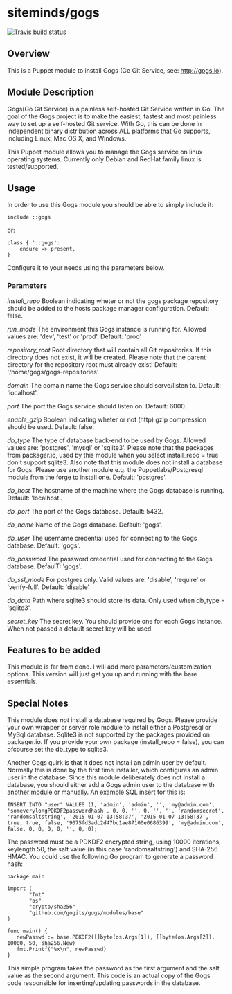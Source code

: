 siteminds/gogs
==============

[![Travis build status](https://api.travis-ci.org/Siteminds/puppet-gogs.svg)](https://travis-ci.org/Siteminds/puppet-gogs)

Overview
--------

This is a Puppet module to install Gogs (Go Git Service, see: <http://gogs.io>).

Module Description
-------------------

Gogs(Go Git Service) is a painless self-hosted Git Service written in Go. The goal of the Gogs
project is to make the easiest, fastest and most painless way to set up a self-hosted Git service.
With Go, this can be done in independent binary distribution across ALL platforms that Go supports,
including Linux, Mac OS X, and Windows.

This Puppet module allows you to manage the Gogs service on linux operating systems. Currently
only Debian and RedHat family linux is tested/supported.

Usage
-----

In order to use this Gogs module you should be able to simply include it:

    include ::gogs
or:

    class { '::gogs':
        ensure => present,
    }

Configure it to your needs using the parameters below.

### Parameters
*install_repo*
  Boolean indicating wheter or not the gogs package repository should be added to the hosts
  package manager configuration. Default: false.

*run_mode*
  The environment this Gogs instance is running for. Allowed values are: 'dev', 'test' or
  'prod'. Default: 'prod'

*repository_root*
  Root directory that will contain all Git repositories. If this directory does not exist,
  it will be created. Please note that the parent directory for the repository root must
  already exist! Default: '/home/gogs/gogs-repositories'

*domain*
  The domain name the Gogs service should serve/listen to. Default: 'localhost'.

*port*
  The port the Gogs service should listen on. Default: 6000.

*enable_gzip*
  Boolean indicating wheter or not (http) gzip compression should be used. Default: false.

*db_type*
  The type of database back-end to be used by Gogs. Allowed values are: 'postgres', 'mysql'
  or 'sqlite3'. Please note that the packages from packager.io, used by this module when you
  select install_repo = true don't support sqlite3.
  Also note that this module does not install a database for Gogs. Please use another module
  e.g. the Puppetlabs/Postgresql module from the forge to install one.
  Default: 'postgres'.

*db_host*
  The hostname of the machine where the Gogs database is running. Default: 'localhost'.

*db_port*
  The port of the Gogs database. Default: 5432.

*db_name*
  Name of the Gogs database. Default: 'gogs'.

*db_user*
  The username credential used for connecting to the Gogs database. Default: 'gogs'.

*db_password*
  The password credential used for connecting to the Gogs database. DefaulT: 'gogs'.

*db_ssl_mode*
  For postgres only. Valid values are: 'disable', 'require' or 'verify-full'.
  Default: 'disable'

*db_data*
  Path where sqlite3 should store its data. Only used when db_type = 'sqlite3'.

*secret_key*
  The secret key. You should provide one for each Gogs instance. When not passed a default
  secret key will be used.

Features to be added
--------------------

This module is far from done. I will add more parameters/customization options. This version
will just get you up and running with the bare essentials.

Special Notes
-------------

This module does *not* install a database required by Gogs. Please provide your own wrapper or
server role module to install either a Postgresql or MySql database. Sqlite3 is not supported
by the packages provided on packager.io. If you provide your own package (install_repo = false),
you can ofcourse set the db_type to sqlite3.

Another Gogs quirk is that it does not install an admin user by default. Normally this is done
by the first time installer, which configures an admin user in the database. Since this module
deliberately does not install a database, you should either add a Gogs admin user to the
database with another module or manually. An example SQL insert for this is:

    INSERT INTO "user" VALUES (1, 'admin', 'admin', '', 'my@admin.com', 'someverylongPDKDF2passwordhash', 0, 0, '', 0, '', '', 'randomsecret', 'randomsaltstring', '2015-01-07 13:58:37', '2015-01-07 13:58:37', true, true, false, '9075fd3adc2d47bc1ae87100e0686399', 'my@admin.com', false, 0, 0, 0, 0, '', 0, 0);

The password must be a PDKDF2 encrypted string, using 10000 iterations, keylength 50, the salt
value (in this case 'randomsaltstring') and SHA-256 HMAC. You could use the following Go program
to generate a password hash:

    package main

    import (
           "fmt"
           "os"
           "crypto/sha256"
           "github.com/gogits/gogs/modules/base"
    )

    func main() {
       newPasswd := base.PBKDF2([]byte(os.Args[1]), []byte(os.Args[2]), 10000, 50, sha256.New)
       fmt.Printf("%x\n", newPasswd)
    }

This simple program takes the password as the first argument and the salt value as the second
argument. This code is an actual copy of the Gogs code responsible for inserting/updating
passwords in the database.
